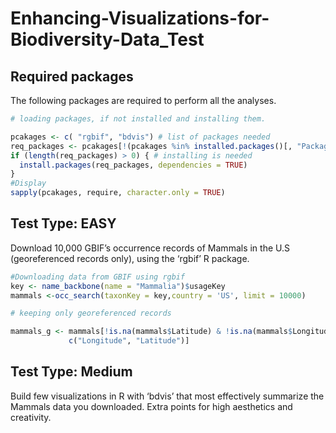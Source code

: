 Enhancing-Visualizations-for-Biodiversity-Data_Test
================

Required packages
-----------------

The following packages are required to perform all the analyses.

``` r
# loading packages, if not installed and installing them.

pcakages <- c( "rgbif", "bdvis") # list of packages needed
req_packages <- pcakages[!(pcakages %in% installed.packages()[, "Package"])] # checking if the exist
if (length(req_packages) > 0) { # installing is needed
  install.packages(req_packages, dependencies = TRUE)
}
#Display
sapply(pcakages, require, character.only = TRUE)
```

Test Type: EASY
---------

Download 10,000 GBIF’s occurrence records of Mammals in the U.S (georeferenced records only), using the ‘rgbif’ R package.

``` r
#Downloading data from GBIF using rgbif
key <- name_backbone(name = "Mammalia")$usageKey
mammals <-occ_search(taxonKey = key,country = 'US', limit = 10000)

# keeping only georeferenced records

mammals_g <- mammals[!is.na(mammals$Latitude) & !is.na(mammals$Longitude),
             c("Longitude", "Latitude")]

```

Test Type: Medium
---------
Build few visualizations in R with ‘bdvis’ that most effectively summarize the Mammals data you downloaded. Extra points for high aesthetics and creativity.












